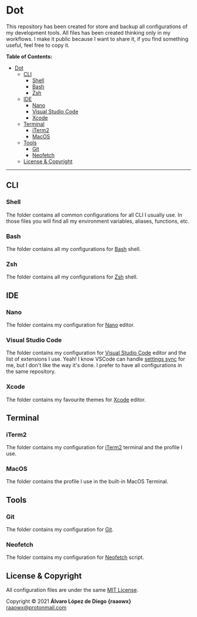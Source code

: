 # Dot

This repository has been created for store and backup all configurations of my development tools. All files has been created thinking only in my workflows. I make it public because I want to share it, if you find something useful, feel free to copy it.  

**Table of Contents:**

- [Dot](#dot)
  - [CLI](#cli)
    - [Shell](#shell)
    - [Bash](#bash)
    - [Zsh](#zsh)
  - [IDE](#ide)
    - [Nano](#nano)
    - [Visual Studio Code](#visual-studio-code)
    - [Xcode](#xcode)
  - [Terminal](#terminal)
    - [iTerm2](#iterm2)
    - [MacOS](#macos)
  - [Tools](#tools)
    - [Git](#git)
    - [Neofetch](#neofetch)
  - [License & Copyright](#license--copyright)

---

## CLI

### Shell

The folder contains all common configurations for all CLI I usually use. In those files you will find all my environment variables, aliases, functions, etc.

### Bash

The folder contains all my configurations for [Bash](https://www.gnu.org/software/bash/) shell.

### Zsh

The folder contains all my configurations for [Zsh](https://www.zsh.org) shell.

## IDE

### Nano

The folder contains my configuration for [Nano](https://www.nano-editor.org/) editor.

### Visual Studio Code

The folder contains my configuration for [Visual Studio Code](https://code.visualstudio.com) editor and the list of extensions I use. Yeah! I know VSCode can handle [settings sync](https://code.visualstudio.com/docs/editor/settings-sync) for me, but I don't like the way it's done. I prefer to have all configurations in the same repository.

### Xcode

The folder contains my favourite themes for [Xcode](https://developer.apple.com/xcode/) editor.

## Terminal

### iTerm2

The folder contains my configuration for [iTerm2](https://iterm2.com) terminal and the profile I use.

### MacOS

The folder contains the profile I use in the built-in MacOS Terminal.

## Tools

### Git

The folder contains my configuration for [Git](https://git-scm.com).

### Neofetch

The folder contains my configuration for [Neofetch](https://github.com/dylanaraps/neofetch) script.

## License & Copyright

All configuration files are under the same [MIT License](./LICENSE.txt).  

Copyright © 2021 **Álvaro López de Diego {raaowx}** <raaowx@protonmail.com>
